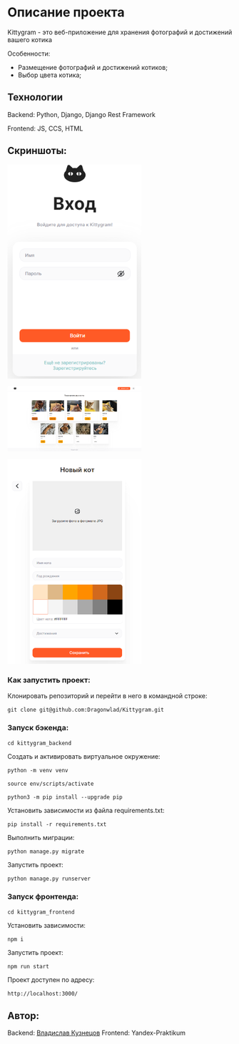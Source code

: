 # Описание проекта

Kittygram - это веб-приложение для хранения фотографий и достижений вашего котика

Особенности:
* Размещение фотографий и достижений котиков;
* Выбор цвета котика;


## Технологии
Backend: Python, Django, Django Rest Framework

Frontend: JS, CCS, HTML

## Скриншоты:


<img src="preview/1.PNG" width="300"/>&nbsp;

<img src="preview/2.PNG" width="300"/>&nbsp;

<img src="preview/3.PNG" width="300"/>&nbsp;

### Как запустить проект:

Клонировать репозиторий и перейти в него в командной строке:

```
git clone git@github.com:Dragonwlad/Kittygram.git
```

### Запуск бэкенда:

```
cd kittygram_backend
```

Cоздать и активировать виртуальное окружение:

```
python -m venv venv
```

```
source env/scripts/activate
```

```
python3 -m pip install --upgrade pip
```

Установить зависимости из файла requirements.txt:

```
pip install -r requirements.txt
```

Выполнить миграции:

```
python manage.py migrate
```

Запустить проект:

```
python manage.py runserver
```

### Запуск фронтенда:

```
cd kittygram_frontend
```

Установить зависимости:

```
npm i
```

Запустить проект:

```
npm run start
```

Проект доступен по адресу:

```
http://localhost:3000/
```

## Автор:
Backend: [Владислав Кузнецов](https://github.com/Dragonwlad)
Frontend: Yandex-Praktikum
